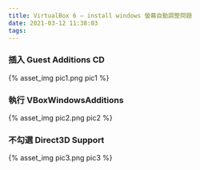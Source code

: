 ```yaml
---
title: VirtualBox 6 – install windows 螢幕自動調整問題
date: 2021-03-12 11:38:03
tags:
---
```


### 插入 Guest Additions CD
<div style="width:500px">
	{% asset_img pic1.png pic1 %}
</div>

### 執行 VBoxWindowsAdditions
<div style="width:500px">
	{% asset_img pic2.png pic2 %}
</div>

### 不勾選 Direct3D Support
<div style="width:500px">
	{% asset_img pic3.png pic3 %}
</div>


